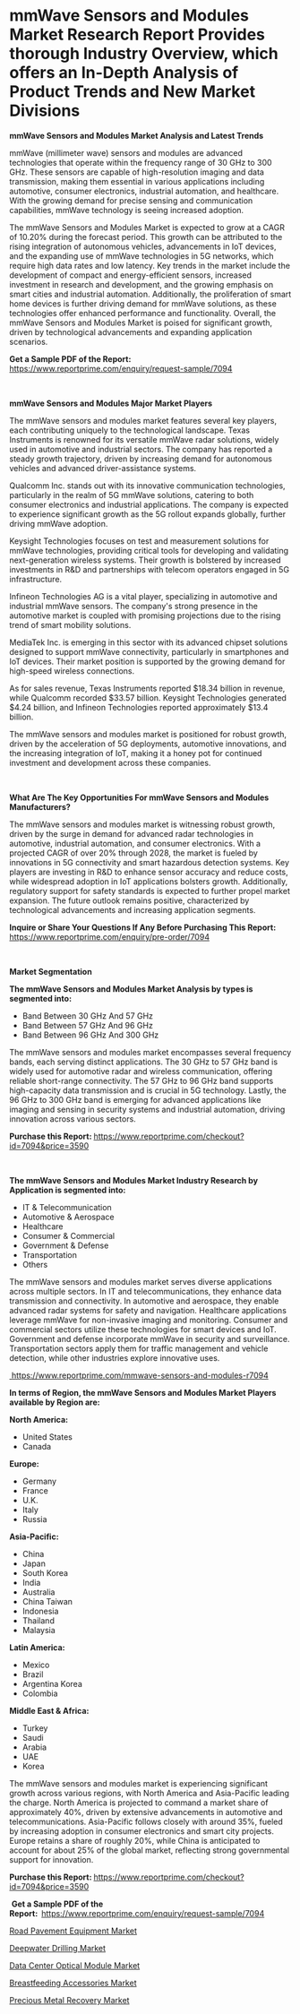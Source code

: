<p><h1>mmWave Sensors and Modules Market Research Report Provides thorough Industry Overview, which offers an In-Depth Analysis of Product Trends and New Market Divisions</h1></p><p><strong>mmWave Sensors and Modules Market Analysis and Latest Trends</strong></p>
<p><p>mmWave (millimeter wave) sensors and modules are advanced technologies that operate within the frequency range of 30 GHz to 300 GHz. These sensors are capable of high-resolution imaging and data transmission, making them essential in various applications including automotive, consumer electronics, industrial automation, and healthcare. With the growing demand for precise sensing and communication capabilities, mmWave technology is seeing increased adoption.</p><p>The mmWave Sensors and Modules Market is expected to grow at a CAGR of 10.20% during the forecast period. This growth can be attributed to the rising integration of autonomous vehicles, advancements in IoT devices, and the expanding use of mmWave technologies in 5G networks, which require high data rates and low latency. Key trends in the market include the development of compact and energy-efficient sensors, increased investment in research and development, and the growing emphasis on smart cities and industrial automation. Additionally, the proliferation of smart home devices is further driving demand for mmWave solutions, as these technologies offer enhanced performance and functionality. Overall, the mmWave Sensors and Modules Market is poised for significant growth, driven by technological advancements and expanding application scenarios.</p></p>
<p><strong>Get a Sample PDF of the Report:&nbsp;</strong> <a href="https://www.reportprime.com/enquiry/request-sample/7094">https://www.reportprime.com/enquiry/request-sample/7094</a></p>
<p>&nbsp;</p>
<p><strong>mmWave Sensors and Modules Major Market Players</strong></p>
<p><p>The mmWave sensors and modules market features several key players, each contributing uniquely to the technological landscape. Texas Instruments is renowned for its versatile mmWave radar solutions, widely used in automotive and industrial sectors. The company has reported a steady growth trajectory, driven by increasing demand for autonomous vehicles and advanced driver-assistance systems. </p><p>Qualcomm Inc. stands out with its innovative communication technologies, particularly in the realm of 5G mmWave solutions, catering to both consumer electronics and industrial applications. The company is expected to experience significant growth as the 5G rollout expands globally, further driving mmWave adoption.</p><p>Keysight Technologies focuses on test and measurement solutions for mmWave technologies, providing critical tools for developing and validating next-generation wireless systems. Their growth is bolstered by increased investments in R&D and partnerships with telecom operators engaged in 5G infrastructure.</p><p>Infineon Technologies AG is a vital player, specializing in automotive and industrial mmWave sensors. The company's strong presence in the automotive market is coupled with promising projections due to the rising trend of smart mobility solutions.</p><p>MediaTek Inc. is emerging in this sector with its advanced chipset solutions designed to support mmWave connectivity, particularly in smartphones and IoT devices. Their market position is supported by the growing demand for high-speed wireless connections.</p><p>As for sales revenue, Texas Instruments reported $18.34 billion in revenue, while Qualcomm recorded $33.57 billion. Keysight Technologies generated $4.24 billion, and Infineon Technologies reported approximately $13.4 billion.</p><p>The mmWave sensors and modules market is positioned for robust growth, driven by the acceleration of 5G deployments, automotive innovations, and the increasing integration of IoT, making it a honey pot for continued investment and development across these companies.</p></p>
<p>&nbsp;</p>
<p><strong>What Are The Key Opportunities For mmWave Sensors and Modules Manufacturers?</strong></p>
<p><p>The mmWave sensors and modules market is witnessing robust growth, driven by the surge in demand for advanced radar technologies in automotive, industrial automation, and consumer electronics. With a projected CAGR of over 20% through 2028, the market is fueled by innovations in 5G connectivity and smart hazardous detection systems. Key players are investing in R&D to enhance sensor accuracy and reduce costs, while widespread adoption in IoT applications bolsters growth. Additionally, regulatory support for safety standards is expected to further propel market expansion. The future outlook remains positive, characterized by technological advancements and increasing application segments.</p></p>
<p><strong>Inquire or Share Your Questions If Any Before Purchasing This Report:</strong> <a href="https://www.reportprime.com/enquiry/pre-order/7094">https://www.reportprime.com/enquiry/pre-order/7094</a></p>
<p>&nbsp;</p>
<p><strong>Market Segmentation</strong></p>
<p><strong>The mmWave Sensors and Modules Market Analysis by types is segmented into:</strong></p>
<p><ul><li>Band Between 30 GHz And 57 GHz</li><li>Band Between 57 GHz And 96 GHz</li><li>Band Between 96 GHz And 300 GHz</li></ul></p>
<p><p>The mmWave sensors and modules market encompasses several frequency bands, each serving distinct applications. The 30 GHz to 57 GHz band is widely used for automotive radar and wireless communication, offering reliable short-range connectivity. The 57 GHz to 96 GHz band supports high-capacity data transmission and is crucial in 5G technology. Lastly, the 96 GHz to 300 GHz band is emerging for advanced applications like imaging and sensing in security systems and industrial automation, driving innovation across various sectors.</p></p>
<p><strong>Purchase this Report:&nbsp;</strong><a href="https://www.reportprime.com/checkout?id=7094&price=3590">https://www.reportprime.com/checkout?id=7094&price=3590</a></p>
<p>&nbsp;</p>
<p><strong>The mmWave Sensors and Modules Market Industry Research by Application is segmented into:</strong></p>
<p><ul><li>IT & Telecommunication</li><li>Automotive & Aerospace</li><li>Healthcare</li><li>Consumer & Commercial</li><li>Government & Defense</li><li>Transportation</li><li>Others</li></ul></p>
<p><p>The mmWave sensors and modules market serves diverse applications across multiple sectors. In IT and telecommunications, they enhance data transmission and connectivity. In automotive and aerospace, they enable advanced radar systems for safety and navigation. Healthcare applications leverage mmWave for non-invasive imaging and monitoring. Consumer and commercial sectors utilize these technologies for smart devices and IoT. Government and defense incorporate mmWave in security and surveillance. Transportation sectors apply them for traffic management and vehicle detection, while other industries explore innovative uses.</p></p>
<p><a href="https://www.reportprime.com/mmwave-sensors-and-modules-r7094">&nbsp;https://www.reportprime.com/mmwave-sensors-and-modules-r7094</a></p>
<p><strong>In terms of Region, the mmWave Sensors and Modules Market Players available by Region are:</strong></p>
<p>
    <p> <strong> North America: </strong>
        <ul>
            <li>United States</li>
            <li>Canada</li>
        </ul>
        </p> 
    <p> <strong> Europe: </strong>
        <ul>
            <li>Germany</li>
            <li>France</li>
            <li>U.K.</li>
            <li>Italy</li>
            <li>Russia</li>
        </ul>
        </p> 
    <p> <strong> Asia-Pacific: </strong>
        <ul>
            <li>China</li>
            <li>Japan</li>
            <li>South Korea</li>
            <li>India</li>
            <li>Australia</li>
            <li>China Taiwan</li>
            <li>Indonesia</li>
            <li>Thailand</li>
            <li>Malaysia</li>
        </ul>
        </p> 
    <p> <strong> Latin America: </strong>
        <ul>
            <li>Mexico</li>
            <li>Brazil</li>
            <li>Argentina Korea</li>
            <li>Colombia</li>
        </ul>
        </p> 
    <p> <strong> Middle East & Africa: </strong>
        <ul>
            <li>Turkey</li>
            <li>Saudi</li>
            <li>Arabia</li>
            <li>UAE</li>
            <li>Korea</li>
        </ul>
    </p>
    </p>
<p><p>The mmWave sensors and modules market is experiencing significant growth across various regions, with North America and Asia-Pacific leading the charge. North America is projected to command a market share of approximately 40%, driven by extensive advancements in automotive and telecommunications. Asia-Pacific follows closely with around 35%, fueled by increasing adoption in consumer electronics and smart city projects. Europe retains a share of roughly 20%, while China is anticipated to account for about 25% of the global market, reflecting strong governmental support for innovation.</p></p>
<p><strong>Purchase this Report: </strong><a href="https://www.reportprime.com/checkout?id=7094&price=3590">https://www.reportprime.com/checkout?id=7094&price=3590</a></p>
<p>&nbsp;<strong>Get a Sample PDF of the Report:&nbsp;&nbsp;</strong><a href="https://www.reportprime.com/enquiry/request-sample/7094">https://www.reportprime.com/enquiry/request-sample/7094</a></p>
<p><strong></strong></p>
<p><p><a href="https://www.linkedin.com/pulse/road-pavement-equipment-market-research-report-exploring-7ynie?trackingId=XfWTggxnQa%2B3LmabdThIVw%3D%3D">Road Pavement Equipment Market</a></p><p><a href="https://www.linkedin.com/pulse/global-deepwater-drilling-market-analysis-key-trends-future-anhie?trackingId=HIo8lPyXR0GGSa789WlCIw%3D%3D">Deepwater Drilling Market</a></p><p><a href="https://github.com/Uwiei3773/Market-Research-Report-List-1/blob/main/data-center-optical-module-market.md">Data Center Optical Module Market</a></p><p><a href="https://medium.com/@jjkh377/breastfeeding-accessories-industry-insights-report-analyzing-breastfeeding-accessories-market-a7e5dabfc1b2">Breastfeeding Accessories Market</a></p><p><a href="https://medium.com/@gracielawharris42024/precious-metal-recovery-market-share-size-trends-industry-analysis-report-by-application-b8e1069902f4">Precious Metal Recovery Market</a></p></p>